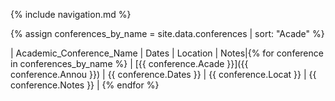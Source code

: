 {% include navigation.md %}

<!-- keys in yml file 'Acade','Annou','Dates','Locat','Notes' -->

{% assign conferences_by_name = site.data.conferences | sort: "Acade" %}

| Academic_Conference_Name  | Dates  | Location | Notes|{% for conference in  conferences_by_name  %}
| [{{ conference.Acade }}]({{ conference.Annou }}) | {{ conference.Dates }}  | {{ conference.Locat }} | {{ conference.Notes }} | {% endfor %}

